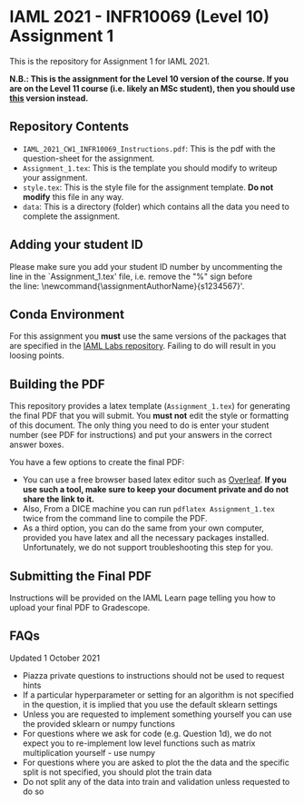# IAML 2021 - INFR10069 (Level 10) Assignment 1
This is the repository for Assignment 1 for IAML 2021.

**N.B.: This is the assignment for the Level 10 version of the course. If you are on the Level 11 course (i.e. likely an MSc student), then you should use [this](https://github.com/uoe-iaml/INFR11181-2021-CW1) version instead.**

## Repository Contents

 * `IAML_2021_CW1_INFR10069_Instructions.pdf`: This is the pdf with the question-sheet for the assignment.
 * `Assignment_1.tex`: This is the template you should modify to writeup your assignment.
 * `style.tex`: This is the style file for the assignment template. **Do not modify** this file in any way.
 * `data`: This is a directory (folder) which contains all the data you need to complete the assignment.

## Adding your student ID
Please make sure you add your student ID number by uncommenting the line in the `Assignment_1.tex' file, i.e. remove the "\%" sign before  
the line: \newcommand{\assignmentAuthorName}{s1234567}'.

## Conda Environment

For this assignment you **must** use the same versions of the packages that are specified in the [IAML Labs repository](https://github.com/uoe-iaml/iaml-labs). 
Failing to do will result in you loosing points. 

## Building the PDF

This repository provides a latex template (`Assignment_1.tex`) for generating the final PDF that you will submit. 
You **must not** edit the style or formatting of this document.
The only thing you need to do is enter your student number (see PDF for instructions) and put your answers in the correct answer boxes. 

You have a few options to create the final PDF:
* You can use a free browser based latex editor such as [Overleaf](https://www.overleaf.com). **If you use such a tool, make sure to keep your document private and do not share the link to it.** 
* Also, From a DICE machine you can run `pdflatex Assignment_1.tex` twice from the command line to compile the PDF. 
* As a third option, you can do the same from your own computer, provided you have latex and all the necessary packages installed. Unfortunately, we do not support troubleshooting this step for you. 


## Submitting the Final PDF

Instructions will be provided on the IAML Learn page telling you how to upload your final PDF to Gradescope. 


## FAQs
Updated 1 October 2021
* Piazza private questions to instructions should not be used to request hints
* If a particular hyperparameter or setting for an algorithm is not specified in the question, it is implied that you use the default sklearn settings
* Unless you are requested to implement something yourself you can use the provided sklearn or numpy functions
* For questions where we ask for code (e.g. Question 1d), we do not expect you to re-implement low level functions such as matrix multiplication yourself - use numpy
* For questions where you are asked to plot the the data and the specific split is not specified, you should plot the train data
* Do not split any of the data into train and validation unless requested to do so
